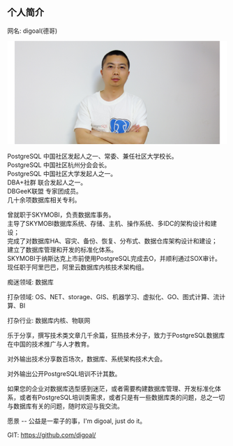 ## 个人简介
网名: digoal(德哥)    
  
![pic](digoal.png)  
    
PostgreSQL 中国社区发起人之一、常委、兼任社区大学校长。  
PostgreSQL 中国社区杭州分会会长。  
PostgreSQL 中国社区大学发起人之一。  
DBA+社群 联合发起人之一。  
DBGeeK联盟 专家团成员。  
几十余项数据库相关专利。  
  
曾就职于SKYMOBI，负责数据库事务。  
主导了SKYMOBI数据库系统、存储、主机、操作系统、多IDC的架构设计和建设；  
完成了对数据库HA、容灾、备份、恢复、分布式、数据仓库架构设计和建设；  
建立了数据库管理和开发的标准化体系。  
SKYMOBI于纳斯达克上市前使用PostgreSQL完成去O，并顺利通过SOX审计。  
现任职于阿里巴巴，阿里云数据库内核技术架构组。  
  
痴迷领域: 数据库  
  
打杂领域: OS、NET、storage、GIS、机器学习、虚拟化、GO、图式计算、流计算、BI     
  
打杂行业: 数据库内核、物联网     
  
乐于分享，撰写技术类文章几千余篇，狂热技术分子，致力于PostgreSQL数据库在中国的技术推广与人才教育。  
  
对外输出技术分享数百场次，数据库、系统架构技术大会。  
  
对外输出公开PostgreSQL培训不计其数。  
  
如果您的企业对数据库选型感到迷茫，或者需要构建数据库管理、开发标准化体系，或者有PostgreSQL培训类需求，或者只是有一些数据库类的问题，总之一切与数据库有关的问题，随时欢迎与我交流。  
  
愿景 -- 公益是一辈子的事，I'm digoal, just do it。  
  
GIT: https://github.com/digoal/   
